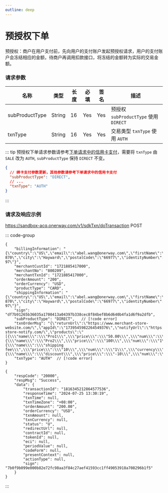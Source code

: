 ```yaml
---
outline: deep
---
```


<script lang="ts" setup>

import "./util/constants";

</script>

# 预授权下单

预授权：商户在用户支付前，先向用户的支付账户发起预授权请求，用户的支付账户会冻结相应的金额，待商户再调用扣款接口，将冻结的金额转为实际的交易金额。

### 请求参数

 <div class="custom-table bordered-table">

| 名称             | 类型     | 长度 | 必填  | 签名  | 描述                               |
|----------------|--------|----|-----|-----|----------------------------------|
| subProductType | String | 16 | Yes | Yes | 预授权 `subProductType` 使用 `DIRECT` |
| txnType        | String | 16 | Yes | Yes | 交易类型 `txnType` 使用 `AUTH`         |

</div>

::: tip 预授权下单请求参数请参考[下单请求中的信用卡支付](./sdk-do-transaction#sdk下单请求及响应示例)，需要将 `txnType` 由 `SALE` 改为 `AUTH`, `subProductType` 保持 `DIRECT` 不变。

```json lines
{
  // 绑卡支付参数更新，其他参数请参考下单请求中的信用卡支付
  "subProductType": "DIRECT",
  // ...
  "txnType": "AUTH"
}
```
:::

### 请求及响应示例

https://sandbox-acq.onerway.com/v1/sdkTxn/doTransaction <Badge type="tip">POST</Badge>

::: code-group
```json-vue [Request]
{
    "billingInformation": "{\"country\":\"US\",\"email\":\"abel.wang@onerway.com\",\"firstName\":\"CL\",\"lastName\":\"BRW2\",\"phone\":\"17700492982\",\"address\":\"Apt. 870\",\"city\":\"Hayward\",\"postalCode\":\"66977\",\"identityNumber\":\"717.628.937-97\"}",
    "merchantCustId": "1721885417000",
    "merchantNo": "800209",
    "merchantTxnId": "1721885417000",
    "orderAmount": "200",
    "orderCurrency": "USD",
    "productType": "CARD",
    "shippingInformation": "{\"country\":\"US\",\"email\":\"abel.wang@onerway.com\",\"firstName\":\"CL\",\"lastName\":\"BRW2\",\"phone\":\"17700492982\",\"address\":\"Apt. 870\",\"city\":\"Hayward\",\"postalCode\":\"66977\",\"identityNumber\":\"717.628.937-97\"}",
    "sign": "df7b91265b36035a1700413a04397b338cec8f84bef8b6d640b4fa1d6f9a2dfb",
    "subProductType": "DIRECT",   // [!code error]
    "txnOrderMsg": "{\"returnUrl\":\"https://www.merchant-store-website.com/\",\"appId\":\"1739545982264549376\",\"notifyUrl\":\"https://www.merchant-store-notify.com/\",\"products\":\"[{\\\"name\\\":\\\"Pro1\\\",\\\"price\\\":\\\"50.00\\\",\\\"num\\\":\\\"2\\\",\\\"currency\\\":\\\"USD\\\"},{\\\"name\\\":\\\"Pro2\\\",\\\"price\\\":\\\"100\\\",\\\"num\\\":\\\"1\\\",\\\"currency\\\":\\\"USD\\\"},{\\\"name\\\":\\\"shipping fee\\\",\\\"price\\\":\\\"10\\\",\\\"num\\\":\\\"1\\\",\\\"currency\\\":\\\"USD\\\",\\\"type\\\":\\\"shipping_fee\\\"},{\\\"name\\\":\\\"discount\\\",\\\"price\\\":\\\"-10\\\",\\\"num\\\":\\\"1\\\",\\\"currency\\\":\\\"USD\\\",\\\"type\\\":\\\"discount\\\"}]\",\"transactionIp\":\"127.0.0.1\"}",
    "txnType": "AUTH"  // [!code error]
}
```

```json-vue [Response]
{
    "respCode": "20000",
    "respMsg": "Success",
    "data": {
        "transactionId": "1816345212864577536",
        "responseTime": "2024-07-25 13:30:19",
        "txnTime": null,
        "txnTimeZone": "+08:00",
        "orderAmount": "200.00",
        "orderCurrency": "USD",
        "txnAmount": null,
        "txnCurrency": null,
        "status": "U",
        "redirectUrl": null,
        "contractId": null,
        "tokenId": null,
        "eci": null,
        "periodValue": null,
        "codeForm": null,
        "presentContext": null,
        "actionType": null,
        "sign": "7b0f9b099e000b82e72fc98aa3f84c27aef41593cc1ff49053918a708296b1f5"
    }
}
```
:::

<style lang="css">



</style>